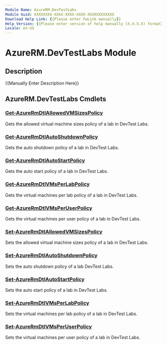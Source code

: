 ```yaml
---
Module Name: AzureRM.DevTestLabs
Module Guid: XXXXXXXX-XXXX-XXXX-XXXX-XXXXXXXXXXXX
Download Help Link: {{Please enter FwLink manually}}
Help Version: {{Please enter version of help manually (X.X.X.X) format}}
Locale: en-US
---
```


# AzureRM.DevTestLabs Module
## Description
{{Manually Enter Description Here}}

## AzureRM.DevTestLabs Cmdlets
### [Get-AzureRmDtlAllowedVMSizesPolicy](.\Get-AzureRmDtlAllowedVMSizesPolicy.md)
Gets the allowed virtual machine sizes policy of a lab in DevTest Labs.


### [Get-AzureRmDtlAutoShutdownPolicy](.\Get-AzureRmDtlAutoShutdownPolicy.md)
Gets the auto shutdown policy of a lab in DevTest Labs.


### [Get-AzureRmDtlAutoStartPolicy](.\Get-AzureRmDtlAutoStartPolicy.md)
Gets the auto start policy of a lab in DevTest Labs.


### [Get-AzureRmDtlVMsPerLabPolicy](.\Get-AzureRmDtlVMsPerLabPolicy.md)
Gets the virtual machines per lab policy of a lab in DevTest Labs.


### [Get-AzureRmDtlVMsPerUserPolicy](.\Get-AzureRmDtlVMsPerUserPolicy.md)
Gets the virtual machines per user policy of a lab in DevTest Labs.


### [Set-AzureRmDtlAllowedVMSizesPolicy](.\Set-AzureRmDtlAllowedVMSizesPolicy.md)
Sets the allowed virtual machine sizes policy of a lab in DevTest Labs.


### [Set-AzureRmDtlAutoShutdownPolicy](.\Set-AzureRmDtlAutoShutdownPolicy.md)
Sets the auto shutdown policy of a lab DevTest Labs.


### [Set-AzureRmDtlAutoStartPolicy](.\Set-AzureRmDtlAutoStartPolicy.md)
Sets the auto start policy of a lab in DevTest Labs.


### [Set-AzureRmDtlVMsPerLabPolicy](.\Set-AzureRmDtlVMsPerLabPolicy.md)
Sets the virtual machines per lab policy of a lab in DevTest Labs.


### [Set-AzureRmDtlVMsPerUserPolicy](.\Set-AzureRmDtlVMsPerUserPolicy.md)
Sets the virtual machines per user policy of a lab in DevTest Labs.



